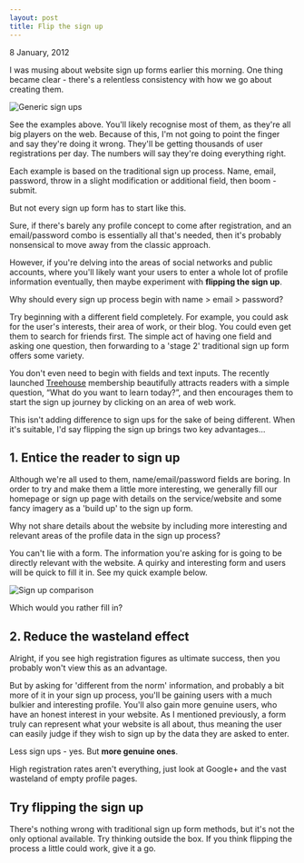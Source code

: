 ```yaml
---
layout: post
title: Flip the sign up
---
```

<p class="post-meta">8 January, 2012</p>
<p class="intro-paragraph">I was musing about website sign up forms earlier this morning. One thing became clear - there's a relentless consistency with how we go about creating them.</p>
<p><img title="Standard sign ups" src="http://designedbyjack.com/wp-content/uploads/2012/06/genericsignups1.jpg" alt="Generic sign ups" class="full-width-image" /></p>
<p>See the examples above. You'll likely recognise most of them, as they're all big players on the web. Because of this, I'm not going to point the finger and say they're doing it wrong. They'll be getting thousands of user registrations per day. The numbers will say they're doing everything right.</p>
<p>Each example is based on the traditional sign up process. Name, email, password, throw in a slight modification or additional field, then boom - submit.</p>
<p>But not every sign up form has to start like this.</p>
<p>Sure, if there's barely any profile concept to come after registration, and an email/password combo is essentially all that's needed, then it's probably nonsensical to move away from the classic approach.</p>
<p>However, if you're delving into the areas of social networks and public accounts, where you'll likely want your users to enter a whole lot of profile information eventually, then maybe experiment with <strong>flipping the sign up</strong>.</p>
<p>Why should every sign up process begin with name &gt; email &gt; password?</p>
<p>Try beginning with a different field completely. For example, you could ask for the user's interests, their area of work, or their blog. You could even get them to search for friends first. The simple act of having one field and asking one question, then forwarding to a 'stage 2' traditional sign up form offers some variety.</p>
<p>You don't even need to begin with fields and text inputs. The recently launched <a title="Treehouse" href="http://teamtreehouse.com/">Treehouse</a> membership beautifully attracts readers with a simple question, &ldquo;What do you want to learn today?&rdquo;, and then encourages them to start the sign up journey by clicking on an area of web work.</p>
<p>This isn't adding difference to sign ups for the sake of being different. When it's suitable, I'd say flipping the sign up brings two key advantages&hellip;</p>
<h2>1. Entice the reader to sign up</h2>
<p>Although we're all used to them, name/email/password fields are boring. In order to try and make them a little more interesting, we generally fill our homepage or sign up page with details on the service/website and some fancy imagery as a 'build up' to the sign up form.</p>
<p>Why not share details about the website by including more interesting and relevant areas of the profile data in the sign up process?</p>
<p>You can't lie with a form. The information you're asking for is going to be directly relevant with the website. A quirky and interesting form and users will be quick to fill it in. See my quick example below.</p>
<img title="Sign up comparison" src="http://designedbyjack.com/wp-content/uploads/2012/06/comparesignups.jpg" alt="Sign up comparison" class="full-width-image" />
<p class="caption">Which would you rather fill in?</p>
<h2>2. Reduce the wasteland effect</h2>
<p>Alright, if you see high registration figures as ultimate success, then you probably won't view this as an advantage.</p>
<p>But by asking for 'different from the norm' information, and probably a bit more of it in your sign up process, you'll be gaining users with a much bulkier and interesting profile. You'll also gain more genuine users, who have an honest interest in your website. As I mentioned previously, a form truly can represent what your website is all about, thus meaning the user can easily judge if they wish to sign up by the data they are asked to enter.</p>
<p>Less sign ups - yes. But <strong>more genuine ones</strong>.</p>
<p>High registration rates aren't everything, just look at Google+ and the vast wasteland of empty profile pages.</p>
<h2>Try flipping the sign up</h2>
<p>There's nothing wrong with traditional sign up form methods, but it's not the only optional available. Try thinking outside the box. If you think flipping the process a little could work, give it a go.</p>